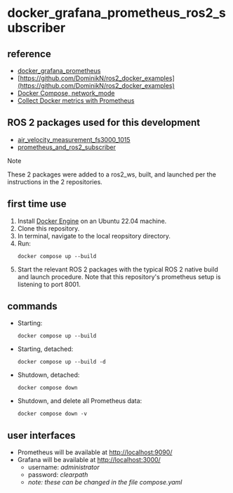 # docker_grafana_prometheus_ros2_subscriber

## reference

-   [docker_grafana_prometheus](https://github.com/rhysfaultless-cpr/docker_grafana_prometheus)
-   [https://github.com/DominikN/ros2_docker_examples](https://github.com/DominikN/ros2_docker_examples)
-   [Docker Compose, network_mode](https://docs.docker.com/compose/compose-file/05-services/#network_mode)
-   [Collect Docker metrics with Prometheus](https://docs.docker.com/config/daemon/prometheus/)

## ROS 2 packages used for this development

-   [air_velocity_measurement_fs3000_1015](https://github.com/rhysfaultless-cpr/air_velocity_measurement_fs3000_1015)
-   [prometheus_and_ros2_subscriber](https://github.com/rhysfaultless-cpr/prometheus_and_ros2_subscriber)

> [!NOTE]  
> These 2 packages were added to a ros2_ws, built, and launched per the instructions in the 2 repositories.


## first time use
1.  Install [Docker Engine](https://docs.docker.com/engine/install/) on an Ubuntu 22.04 machine.
2.  Clone this repository.
3.  In terminal, navigate to the local reopsitory directory.
4.  Run:
    ```
    docker compose up --build
    ```
5.  Start the relevant ROS 2 packages with the typical ROS 2 native build and launch procedure.
    Note that this repository's prometheus setup is listening to port 8001.

## commands
-   Starting:
    ```
    docker compose up --build
    ```
-   Starting, detached:
    ```
    docker compose up --build -d
    ```
-   Shutdown, detached:
    ```
    docker compose down
    ```
-   Shutdown, and delete all Prometheus data:
    ```
    docker compose down -v
    ```

## user interfaces
-   Prometheus will be available at [http://localhost:9090/](http://localhost:9090/)
-   Grafana will be available at [http://localhost:3000/](http://localhost:3000/)
    -   username: _administrator_
    -   password: _clearpath_
    -  _note: these can be changed in the file compose.yaml_ 